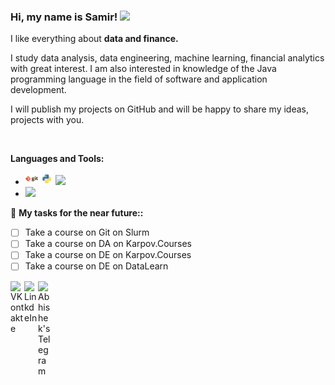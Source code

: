 
### Hi, my name is Samir! <img src="https://media.giphy.com/media/hvRJCLFzcasrR4ia7z/giphy.gif" width="25px">

I like everything about **data and finance.**

I study data analysis, data engineering, machine learning, financial analytics with great interest. 
I am also interested in knowledge of the Java programming language in the field of software and application development.

I will publish my projects on GitHub and  will be happy to share my ideas, projects with you.


<br />

**Languages and Tools:**  

* <code><img height="20" src="https://raw.githubusercontent.com/github/explore/80688e429a7d4ef2fca1e82350fe8e3517d3494d/topics/git/git.png"></code>
<code><img height="20" src="https://raw.githubusercontent.com/github/explore/80688e429a7d4ef2fca1e82350fe8e3517d3494d/topics/python/python.png"></code>
<code><img height="20" src="https://www.google.com/search?q=sql+logo&tbm=isch&ved=2ahUKEwiwpO30wrv3AhWNo4sKHXv0Dk4Q2-cCegQIABAA&oq=sql+&gs_lcp=CgNpbWcQARgAMgQIABBDMgQIABBDMggIABCABBCxAzIECAAQQzIECAAQQzIECAAQQzIECAAQQzIECAAQQzIFCAAQgAQyBAgAEEM6BwgjEO8DECdQlAZYlAZghBJoAHAAeACAATOIAWSSAQEymAEAoAEBqgELZ3dzLXdpei1pbWfAAQE&sclient=img&ei=9AdtYrDaAY3HrgT76LvwBA&bih=789&biw=1440#imgrc=tIaFyabI2yhNrM"></code>
* <code><img height="20" src="https://www.starburst.io/wp-content/uploads/2021/04/Tableau_Logo_transparent.png"></code>

🚧 **My tasks for the near future::**
<!-- TODO-IST:START -->
* [ ] Take a course on Git on Slurm
* [ ] Take a course on DA on Karpov.Courses
* [ ] Take a course on DE on Karpov.Courses
* [ ] Take a course on DE on DataLearn
<!-- TODO-IST:END -->




<a href="https://vk.com/samirtrillioner">
  <img align="left" alt="VKontakte" width="22px" src="https://cdn.jsdelivr.net/npm/simple-icons@v3/icons/vk.svg" />
</a>
<a href="https://www.linkedin.com/in/samir-alikperov-7198921a9/">
  <img align="left" alt="LinkdeIn" width="22px" src="https://cdn.jsdelivr.net/npm/simple-icons@v3/icons/linkedin.svg" />
</a>
<a href="https://t.me/samirtrillioner">
  <img align="left" alt="Abhishek's Telegram" width="22px" src="https://cdn.jsdelivr.net/npm/simple-icons@v3/icons/telegram.svg" />
</a>
